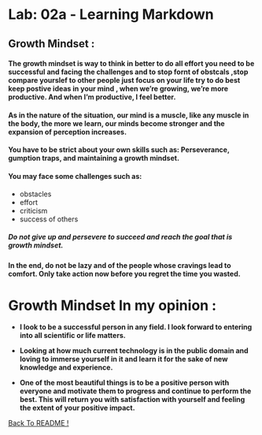 # Lab: 02a - Learning Markdown

## Growth Mindset :

#### The growth mindset is way to think in better to do all effort you need to be successful and facing the challenges and to stop fornt of obstcals ,stop compare yourslef to other people just focus on your life try to do best keep postive ideas in your mind , when we’re growing, we’re more productive. And when I’m productive, I feel better.

#### As in the nature of the situation, our mind is a muscle, like any muscle in the body, the more we learn, our minds become stronger and the expansion of perception increases.

#### You have to be strict about your own skills such as: Perseverance, gumption traps, and maintaining a growth mindset.

#### You may face some challenges such as:
 * obstacles
 * effort
 * criticism 
 * success of others 

##### Do not give up and persevere to succeed and reach the goal that is growth mindset.

#### In the end, do not be lazy and of the people whose cravings lead to comfort. Only take action now before you regret the time you wasted.

# Growth Mindset In my opinion :

* **I look to be a successful person in any field. I look forward to entering into all scientific or life matters.**

* **Looking at how much current technology is in the public domain and loving to immerse yourself in it and learn it for the sake of new knowledge and experience.**

* **One of the most beautiful things is to be a positive person with everyone and motivate them to progress and continue to perform the best. This will return you with satisfaction with yourself and feeling the extent of your positive impact.**


[ Back To README !]( ../ )